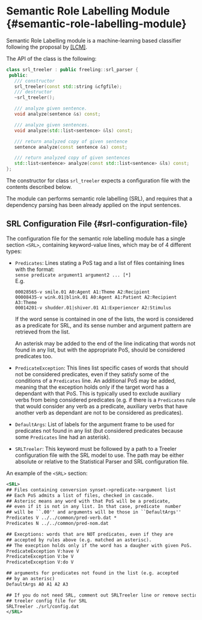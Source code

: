 
# Semantic Role Labelling Module {#semantic-role-labelling-module}

Semantic Role Labelling module is a machine-learning based classifier following the proposal by [\[LCM\]](../references.md).

The API of the class is the following:

```C++
class srl_treeler : public freeling::srl_parser {
 public:   
   /// constructor
   srl_treeler(const std::string &cfgfile);
   /// destructor
   ~srl_treeler();

   /// analyze given sentence.
   void analyze(sentence &s) const;

   /// analyze given sentences.
   void analyze(std::list<sentence> &ls) const;

   /// return analyzed copy of given sentence
   sentence analyze(const sentence &s) const;

   /// return analyzed copy of given sentences
   std::list<sentence> analyze(const std::list<sentence> &ls) const;
};
```

The constructor for class `srl_treeler` expects a configuration file with the contents described below.

The module can performs semantic role labelling (SRL), and requires that a dependency parsing has been already applied on the input sentences.


## SRL Configuration File {#srl-configuration-file}

The configuration file for the semantic role labelling module has a single section `<SRL>`, containing keyword-value lines, which may be of 4 different types:

*   `Predicates`: Lines stating a PoS tag and a list of files containing lines with the format:  
    `sense predicate argument1 argument2 ... [*]`  
    E.g.
    ```
    00028565-v smile.01 A0:Agent A1:Theme A2:Recipient
    00008435-v wink.01|blink.01 A0:Agent A1:Patient A2:Recipient A3:Theme
    00014201-v shudder.01|shiver.01 A1:Experiencer A2:Stimulus
    ```

    If the word sense is contained in one of the lists, the word is considered as a predicate for SRL, and its sense number and argument pattern are retrieved from the list. 

    An asterisk may be added to the end of the line indicating that words not found in any list, but with the appropriate PoS, should be considered predicates too.

*   `PredicateException`: This lines list specific cases of words that should not be considered predicates, even if they satisfy some of the conditions of a `Predicates` line. An additional PoS may be added, meaning that the exception holds only if the target word has a dependant with that PoS. This is typically used to exclude auxiliary verbs from being considered predicates (e.g. if there is a `Predicates` rule that would consider any verb as a predicate, auxiliary verbs that have another verb as dependant are not to be considered as predicates).

*   `DefaultArgs`: List of labels for the argument frame to be used for predicates not found in any list (but considered predicates because some `Predicates` line had an asterisk).

*   `SRLTreeler`: This keyword must be followed by a path to a Treeler configuration file with the SRL model to use. The path may be either absolute or relative to the Statistical Parser and SRL configuration file.

An example of the `<SRL>` section:
```XML
<SRL>
## Files containing conversion synset->predicate->argument list
## Each PoS admits a list of files, checked in cascade.
## Asterisc means any word with that PoS will be a predicate, 
## even if it is not in any list. In that case, predicate  number 
## will be ``.00'' and arguments will be those in ``DefaultArgs''
Predicates V ../../common/pred-verb.dat *
Predicates N ../../common/pred-nom.dat

## Execptions: words that are NOT predicates, even if they are 
## accepted by rules above (e.g. matched an asterisc). 
## The execption holds only if the word has a daugher with given PoS.
PredicateException V:have V
PredicateException V:be V
PredicateException V:do V

## arguments for predicates not found in the list (e.g. accepted
## by an asterisc)
DefaultArgs A0 A1 A2 A3

## If you do not need SRL, comment out SRLTreeler line or remove section <SRL>
## treeler config file for SRL
SRLTreeler ./srl/config.dat
</SRL>
```
